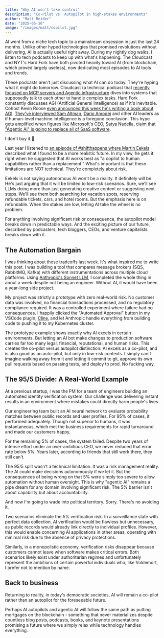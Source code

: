 ```yaml
---
title: "Why AI won't take control"
description: "Co-Pilot vs. Autopilot in high-stakes environments"
author: "Matt Reider"
date: "2025-05-10"
image: "/images/matt/copilot.jpg"
---
```


AI went from a niche tech topic to a mainstream obsession in just the last 24 months. Unlike other hyped technologies that promised revolutions without delivering, AI is actually useful right away. During my nightly dog walks, I listen to tech podcasts to keep up with what's happening. The Cloudcast and NYT's Hard Fork have both pivoted heavily toward AI (from blockchain, which proved largely useless), now dedicating most episodes to AI tools and trends.

These podcasts aren't just discussing what AI can do today. They're hyping what it might do tomorrow. Cloudcast (a technical podcast that [recently focused on MCP servers and Agentic infrastructure](https://www.thecloudcast.net/2025/04/the-intersection-of-ai-and-apis.html) dives into systems that supposedly talk to each other to handle complex tasks. Hard Fork constantly discusses AGI (Artificial General Intelligence) as if it's inevitable. Cohost Kevin Roose [even announced this week he's writing a book about AGI](https://bsky.app/profile/kevinroose.com/post/3lne4qlnylc2d). [They've interviewed Sam Altman](https://www.nytimes.com/2023/11/20/podcasts/mayhem-at-openai-our-interview-with-sam-altman.html), [Dario Amodei](https://www.nytimes.com/2025/02/28/podcasts/hardfork-anthropic-dario-amodei.html) and other AI leaders as if human-level machine intelligence is a foregone conclusion. This hype gets amplified when figures like [Microsoft's CEO, Satya Nadella, claim that "Agentic AI" is going to replace all of SaaS software](https://www.youtube.com/watch?v=quXuKnGnOMs).

I don't buy it 💩

Last year I listened to [an episode of #shifthappens where Martin Eekels](https://www.youtube.com/watch?v=csY-PH0CEHk) described what I found to be a more realistic future. In my view, he gets it right when he suggested that AI works best as "a copilot to human capabilities rather than a replacement." What's important is that these limitations are NOT technical. They're completely about risk.

Eekels is not saying autonomous AI won't be a reality. It definitely will be. He's just arguing that it will be limited to low-risk scenarios. Sure, we'll see LLMs doing more than just generating creative content or suggesting next steps. We'll see them both searching for vacation spots, reserving refundable tickets, cars, and hotel rooms. But the emphasis here is on refundable. When the stakes are low, letting AI take the wheel is no problem. 

For anything involving significant risk or consequence, the autopilot model breaks down in predictable ways. And the exciting picture of our future, described by podcasters, tech bloggers, CEOs, and venture capitalists breaks down with it.

## The Automation Bargain

I was thinking about these tradeoffs last week. It's what inspired me to write this post. I was building a tool that compares message brokers (SQS, RabbitMQ, Kafka) with different instrumentations across multiple cloud platforms. Using [Anthropic's Sonnet LLM](https://www.anthropic.com/claude/sonnet), I completed the whole thing in about a week despite not being an engineer. Without AI, it would have been a year-long side project.

My project was strictly a prototype with zero real-world risk. No customer data was involved, no financial transactions processed, and no regulatory compliance required. It was a controlled experiment where failure had no consequences. I happily clicked the "Automated Approval" button in my VSCode plugin, [Cline](https://cline.bot/), and let Anthropic handle everything from building code to pushing it to my Kubernetes cluster.

The prototype example shows exactly why AI excels in certain environments. But letting an AI bot make changes to production software carries far too many legal, financial, reputational, and human risks. This creates the co-pilot versus autopilot distinction: AI excels as a co-pilot, and is also good as an auto-pilot, but only in low-risk contexts. I simply can't imagine walking away from it and letting it commit to git, approve its own pull requests based on passing tests, and deploy to prod. No fucking way.

## The 95/5 Divide: A Real-World Example

At a previous startup, I was the PM for a team of engineers building an automated identity verification system. Our challenge was delivering instant results in an environment where mistakes could directly harm people's lives.

Our engineering team built an AI neural network to evaluate probability matches between public records and user profiles. For 95% of cases, it performed adequately. Though not superior to humans, it was instantaneous, which met the business requirements for rapid turnaround and made our customers happy.

For the remaining 5% of cases, the system failed. Despite two years of intense effort under an over-ambitious CEO, we never reduced that error rate below 5%. Years later, according to friends that still work there, they still can't.

The 95/5 split wasn't a technical limitation. It was a risk management reality. The AI could make decisions autonomously if we let it. But the consequences of being wrong on that 5% were simply too severe to allow automation without human oversight. This is why "agentic AI" remains a pipe dream for any domain involving significant risk. The 5% barrier isn't about capability but about accountability.

And now I'm going to wade into political territory. Sorry. There's no avoiding it.

Two scenarios eliminate the 5% verification risk. In a surveillance state with perfect data collection, AI verification would be flawless but unnecessary, as public records would already link directly to individual profiles. However, this would enable concerning AI applications in other areas, operating with minimal risk due to the absence of privacy protections.

Similarly, in a monopolistic economy, verification risks disappear because customers cannot leave when software makes critical errors. Both scenarios likely exist under authoritarian regimes and unfortunately represent the ambitions of certain powerful individuals who, like Voldemort, I prefer not to mention by name.

## Back to business

Returning to reality, in today's democratic societies, AI will remain a co-pilot rather than an autopilot for the foreseeable future.

Perhaps AI autopilots and agentic AI will follow the same path as putting mortgages on the blockchain - something that never materializes despite countless blog posts, podcasts, books, and keynote presentations promising a future where we simply relax while technology handles everything.